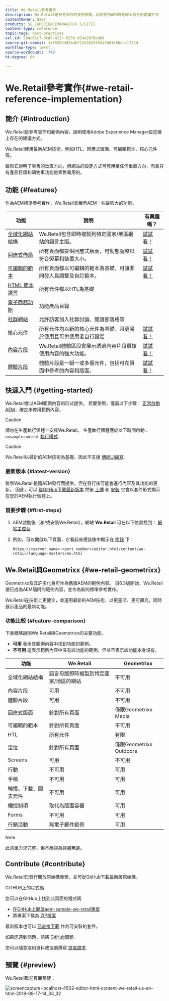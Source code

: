 ```yaml
---
title: We.Retail參考實作
description: We.Retail是參考實作的技術預覽，說明使用AEM設定線上存在的建議方式
contentOwner: User
products: SG_EXPERIENCEMANAGER/6.5/SITES
content-type: reference
topic-tags: best-practices
exl-id: 504c61c7-dcd3-412c-9239-d24a2b78e4b9
source-git-commit: 1ef5593495b4bf22d2635492a360168bccc1725d
workflow-type: tm+mt
source-wordcount: '749'
ht-degree: 8%

---
```


# We.Retail參考實作{#we-retail-reference-implementation}

## 簡介 {#introduction}

We.Retail是參考實作和範例內容，說明使用Adobe Experience Manager設定線上存在的建議方式。

We.Retail使用最新AEM技術，例如HTL、回應式版面、可編輯範本、核心元件等。

雖然它說明了零售的垂直方向，但網站的設定方式可套用至任何垂直方向，而且只有產品目錄和購物車功能是零售專用的。

## 功能 {#features}

作為AEM標準參考實作，We.Retail會展示AEM一些最強大的功能。

| **功能** | **說明** | **有興趣嗎？** |
|---|---|---|
| [全域化網站結構](/help/sites-administering/tc-bp.md) | We.Retail包含即時複製到特定國家/地區網站的語言主版。 | [試試看！](/help/sites-developing/we-retail-globalized-site-structure.md) |
| [回應式佈局](/help/sites-authoring/responsive-layout.md) | 所有頁面都提供回應式版面，可動態調整以符合熒幕和裝置大小。 | [試試看！](/help/sites-developing/we-retail-responsive-layout.md) |
| [可編輯的範本](/help/sites-developing/page-templates-editable.md) | 所有頁面都以可編輯的範本為基礎，可讓非開發人員調整及自訂範本。 | [試試看！](/help/sites-developing/we-retail-editable-templates.md) |
| [HTML 範本語言](https://experienceleague.adobe.com/docs/experience-manager-htl/content/overview.html) | 所有元件都以HTL為基礎 |  |
| [電子商務功能](/help/commerce/cif-classic/developing/ecommerce.md) | 功能產品目錄 |  |
| [社群網站](/help/communities/overview.md) | 允許訪客加入社群討論、閱讀部落格等 |  |
| [核心元件](https://experienceleague.adobe.com/docs/experience-manager-core-components/using/introduction.html) | 所有元件均以新的核心元件為基礎，且更易於使用且可供使用者自行設定 | [試試看！](/help/sites-developing/we-retail-core-components.md) |
| [內容片段](/help/assets/content-fragments/content-fragments.md) | We.Retail體驗區段會展示透過內容片段重複使用內容的強大功能。 | [試試看！](/help/sites-developing/we-retail-content-fragments.md) |
| [體驗片段](/help/sites-authoring/experience-fragments.md) | 體驗片段是一組一或多個元件，包括可在頁面中參考的內容和版面。 | [試試看！](/help/sites-developing/we-retail-experience-fragments.md) |

## 快速入門 {#getting-started}

We.Retail會以AEM範例內容的形式提供。 若要使用，僅需以下步驟： [正常啟動AEM](/help/sites-deploying/deploy.md#getting-started)，確定未停用範例內容。

>[!CAUTION]
>
>請勿在生產執行個體上安裝We.Retail。 生產執行個體應於以下時間啟動： `nosamplecontent` [執行模式](/help/sites-deploying/configure-runmodes.md).

>[!CAUTION]
>
>We.Retail以最新的AEM技術為基礎，因此不支援 [傳統UI編寫](/help/sites-classic-ui-authoring/home.md).

### 最新版本 {#latest-version}

雖然We.Retail是隨AEM發行而提供，但在發行後可能會進行內容及其功能的更新。 因此，可以 [從GitHub下載最新版本](https://github.com/Adobe-Marketing-Cloud/aem-sample-we-retail/releases) 然後 [上傳](/help/sites-administering/package-manager.md#uploading-packages-from-your-file-system) 和 [安裝](/help/sites-administering/package-manager.md#installing-packages) 它會以套件形式顯示在您的AEM執行個體上。

### 首要步驟 {#first-steps}

1. AEM啟動後（和/或安裝We.Retail），網站 **We.Retail** 可在以下位置找到： [網站主控台](/help/sites-authoring/basic-handling.md#global-navigation).
1. 例如，可以開啟以下頁面，它看起來應該像中顯示在 [附錄](#appendix) 下：

   `https://<server name>:<port number>/editor.html/content/we-retail/language-masters/en.html`

## We.Retail與Geometrixx {#we-retail-geometrixx}

Geometrixx及其許多化身可作為舊版AEM的範例內容。 自6.3版開始，We.Retail便已成為AEM隨附的範例內容，並作為新的標準參考實作。

We.Retail在技術上更健全，並運用最新的AEM技術，以更靈活、更可擴充，同時展示產品的最新功能。

### 功能比較 {#feature-comparison}

下表概略說明We.Retail與Geometrixx的主要功能。

* **可用** 表示在範例內容中找到功能的範例。
* **不可用** 這表示範例內容中沒有該功能的範例，但並不表示該功能本身沒有。

| **功能** | **We.Retail** | **Geometrixx** |
|---|---|---|
| 全域化網站結構 | 語言母版即時複製到特定國家/地區的網站 | 不可用 |
| 內容片段 | 可用 | 不可用 |
| 體驗片段 | 可用 | 不可用 |
| 回應式版面 | 針對所有頁面 | 僅限Geometrixx Media |
| 可編輯的範本 | 針對所有頁面 | 不可用 |
| HTL | 所有元件 | 有限 |
| 定位 | 針對所有頁面 | 僅限Geometrixx Outdoors |
| Screens | 可用 | 不可用 |
| 行動 | 不可用 | 可用 |
| 手稿 | 不可用 | 可用 |
| 輪播、下載、圖表元件 | 不可用 | 可用 |
| 欄控制項 | 取代為版面容器 | 可用 |
| Forms | 不可用 | 可用 |
| 行銷活動 | 無電子郵件範例 | 可用 |

>[!NOTE]
>
>此清單力求完整，但不應視為詳盡無遺。

## Contribute {#contribute}

We.Retail已發行開放原始碼專案，並可從GitHub下載最新版原始碼。

GITHUB上的程式碼

您可以在GitHub上找到此頁面的程式碼

* [在GitHub上開啟aem-sample-we-retail專案](https://github.com/Adobe-Marketing-Cloud/aem-sample-we-retail)
* 將專案下載為 [ZIP檔案](https://codeload.github.com/Adobe-Marketing-Cloud/aem-sample-we-retail/zip/refs/heads/master)

最新版本也可以 [已直接下載](https://github.com/Adobe-Marketing-Cloud/aem-sample-we-retail/releases/tag/we.retail.reactor-4.0.0) 作為可安裝的套件。

如果您遇到問題，請將 [GitHub問題](https://github.com/Adobe-Marketing-Cloud/aem-sample-we-retail/issues).

您可以隨意取用資料或協助撰寫 [提取請求](https://github.com/Adobe-Marketing-Cloud/aem-sample-we-retail/pulls).

## 預覽 {#preview}

We.Retail歡迎頁面預覽：

![screencapture-localhost-4502-editor-html-content-we-retail-us-en-html-2018-08-17-14_33_32](assets/screencapture-localhost-4502-editor-html-content-we-retail-us-en-html-2018-08-17-14_33_32.png)
